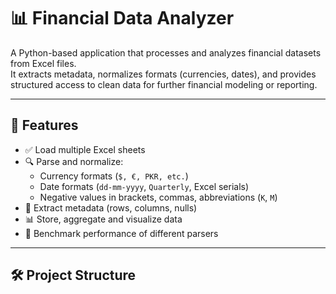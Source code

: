 # 📊 Financial Data Analyzer

A Python-based application that processes and analyzes financial datasets from Excel files.  
It extracts metadata, normalizes formats (currencies, dates), and provides structured access to clean data for further financial modeling or reporting.

---

## 🚀 Features

- ✅ Load multiple Excel sheets
- 🔍 Parse and normalize:
  - Currency formats (`$, €, PKR, etc.`)
  - Date formats (`dd-mm-yyyy`, `Quarterly`, Excel serials)
  - Negative values in brackets, commas, abbreviations (`K`, `M`)
- 📁 Extract metadata (rows, columns, nulls)
- 📊 Store, aggregate and visualize data
- 🧪 Benchmark performance of different parsers

---

## 🛠️ Project Structure

